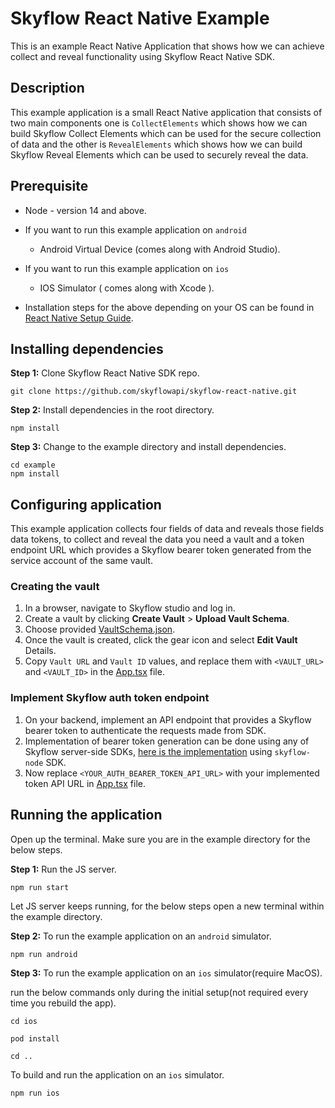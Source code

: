 # Skyflow React Native Example
This is an example React Native Application that shows how we can achieve collect and reveal functionality using Skyflow React Native SDK.

## Description
This example application is a small React Native application that consists of two main components one is `CollectElements` which shows how we can build Skyflow Collect Elements which can be used for the secure collection of data and the other is `RevealElements` which shows how we can build Skyflow Reveal Elements which can be used to securely reveal the data.

## Prerequisite
- Node - version 14 and above. 
- If you want to run this example application on `android`

    - Android Virtual Device (comes along with Android Studio).

- If you want to run this example application on `ios`
    - IOS Simulator ( comes along with Xcode ).
    
- Installation steps for the above depending on your OS can be found in [React Native Setup Guide](https://reactnative.dev/docs/environment-setup#development-os).


## Installing dependencies
**Step 1:** Clone Skyflow React Native SDK repo.
```
git clone https://github.com/skyflowapi/skyflow-react-native.git
```
**Step 2:** Install dependencies in the root directory.
```
npm install 
```
**Step 3:** Change to the example directory and install dependencies.
```
cd example
npm install
``` 

## Configuring application
This example application collects four fields of data and reveals those fields data tokens, to collect and reveal the data you need a vault and a token endpoint URL which provides a Skyflow bearer token generated from the service account of the same vault.     

### Creating the vault
1. In a browser, navigate to Skyflow studio and log in.
2. Create a vault by clicking **Create Vault** > **Upload Vault Schema**.
3. Choose provided [VaultSchema.json](schema/vaultSchema.json).
3. Once the vault is created, click the gear icon and select **Edit Vault** Details.
4. Copy `Vault URL` and `Vault ID` values, and replace them with `<VAULT_URL>` and `<VAULT_ID>` in the [App.tsx](src/App.tsx) file.

### Implement Skyflow auth token endpoint
1. On your backend, implement an API endpoint that provides a Skyflow bearer token to authenticate the requests made from SDK.
2. Implementation of bearer token generation can be done using any of Skyflow server-side SDKs, [here is the implementation](https://github.com/skyflowapi/skyflow-node#service-account-token-generation) using `skyflow-node` SDK.         
3. Now replace `<YOUR_AUTH_BEARER_TOKEN_API_URL>` with your implemented token API URL in [App.tsx](src/App.tsx) file.


## Running the application

Open up the terminal. Make sure you are in the example directory for the below steps.

**Step 1:** Run the JS server.
```
npm run start
```

Let JS server keeps running, for the below steps open a new terminal within the example directory. 


**Step 2:** To run the example application on an `android` simulator.
```
npm run android
```

**Step 3:** To run the example application on an `ios` simulator(require MacOS).

run the below commands only during the initial setup(not required every time you rebuild the app).
```
cd ios

pod install

cd ..
```

To build and run the application on an `ios` simulator.
```
npm run ios
```


